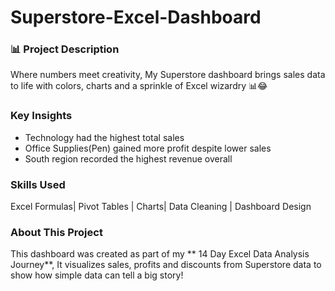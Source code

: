 # Superstore-Excel-Dashboard
### 📊 Project Description
Where numbers meet creativity, My Superstore dashboard brings sales data to life with colors, charts and a sprinkle of Excel wizardry 📊😂
### Key Insights
- Technology had the highest total sales
- Office Supplies(Pen) gained more profit despite lower sales
- South region recorded the highest revenue overall
 ### Skills Used
 Excel Formulas| Pivot Tables | Charts| Data Cleaning | Dashboard Design
 ### About This Project
 This dashboard was created as part of my ** 14 Day Excel Data Analysis Journey**, It visualizes sales, profits and discounts from Superstore data to show how simple data can tell a big story!
